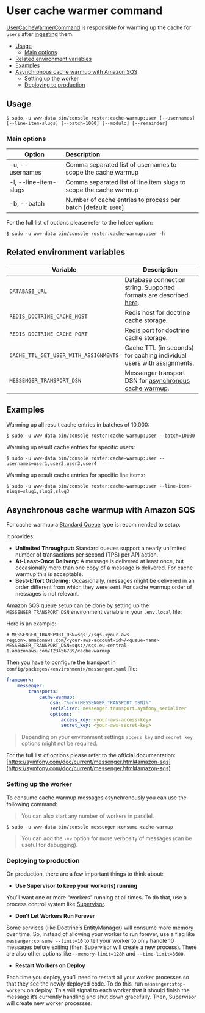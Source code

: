 # User cache warmer command

[UserCacheWarmerCommand](../../src/Command/Cache/UserCacheWarmerCommand.php) is responsible for warming up the cache for 
`users` after [ingesting](user-ingester-command.md) them.

- [Usage](#usage)
    - [Main options](#main-options)
- [Related environment variables](#related-environment-variables)
- [Examples](#examples)
- [Asynchronous cache warmup with Amazon SQS](#asynchronous-cache-warmup-with-amazon-sqs)
    - [Setting up the worker](#setting-up-the-worker)
    - [Deploying to production](#deploying-to-production)
    
## Usage

```shell script
$ sudo -u www-data bin/console roster:cache-warmup:user [--usernames] [--line-item-slugs] [--batch=1000] [--modulo] [--remainder]
```

### Main options

| Option                | Description                                                       |
| ----------------------|:------------------------------------------------------------------|
| -u, --usernames       | Comma separated list of usernames to scope the cache warmup       |
| -l, --line-item-slugs | Comma separated list of line item slugs to scope the cache warmup |                                                                                 
| -b, --batch           | Number of cache entries to process per batch [default: `1000`]    |

For the full list of options please refer to the helper option:
```shell script
$ sudo -u www-data bin/console roster:cache-warmup:user -h
```

## Related environment variables

| Variable | Description |
|----------|-------------|
| `DATABASE_URL` | Database connection string. Supported formats are described [here](https://www.doctrine-project.org/projects/doctrine-dbal/en/latest/reference/configuration.html#connecting-using-a-url). |
| `REDIS_DOCTRINE_CACHE_HOST` | Redis host for doctrine cache storage. |
| `REDIS_DOCTRINE_CACHE_PORT` | Redis port for doctrine cache storage. |
| `CACHE_TTL_GET_USER_WITH_ASSIGNMENTS` | Cache TTL (in seconds) for caching individual users with assignments. |
| `MESSENGER_TRANSPORT_DSN` | Messenger transport DSN for [asynchronous cache warmup](#asynchronous-cache-warmup-with-amazon-sqs). |


## Examples

Warming up all result cache entries in batches of 10.000:

```shell script
$ sudo -u www-data bin/console roster:cache-warmup:user --batch=10000
```

Warming up result cache entries for specific users:
```shell script
$ sudo -u www-data bin/console roster:cache-warmup:user --usernames=user1,user2,user3,user4
```

Warming up result cache entries for specific line items:
```shell script
$ sudo -u www-data bin/console roster:cache-warmup:user --line-item-slugs=slug1,slug2,slug3
```

## Asynchronous cache warmup with Amazon SQS

For cache warmup a [Standard Queue](https://docs.aws.amazon.com/AWSSimpleQueueService/latest/SQSDeveloperGuide/standard-queues.html) type is recommended to setup.

It provides:

- __Unlimited Throughput:__ Standard queues support a nearly unlimited number of transactions per second (TPS) per API action.
- __At-Least-Once Delivery:__ A message is delivered at least once, but occasionally more than one copy of a message is delivered. For cache warmup this is acceptable.
- __Best-Effort Ordering:__ Occasionally, messages might be delivered in an order different from which they were sent. For cache warmup order of messages is not relevant.

Amazon SQS queue setup can be done by setting up the `MESSENGER_TRANSPORT_DSN` environment variable in your `.env.local` file:

Here is an example:

```dotenv
# MESSENGER_TRANSPORT_DSN=sqs://sqs.<your-aws-region>.amazonaws.com/<your-aws-account-id>/<queue-name>
MESSENGER_TRANSPORT_DSN=sqs://sqs.eu-central-1.amazonaws.com/123456789/cache-warmup
```

Then you have to configure the transport in `config/packeges/<environment>/messenger.yaml` file:

```yaml
framework:
    messenger:
        transports:
            cache-warmup:
                dsn: "%env(MESSENGER_TRANSPORT_DSN)%"
                serializer: messenger.transport.symfony_serializer
                options:
                    access_key: <your-aws-access-key>
                    secret_key: <your-aws-secret-key>
```
> Depending on your environment settings `access_key` and `secret_key` options might not be required.

For the full list of options please refer to the official documentation: [https://symfony.com/doc/current/messenger.html#amazon-sqs](https://symfony.com/doc/current/messenger.html#amazon-sqs)

### Setting up the worker

To consume cache warmup messages asynchronously you can use the following command:

> You can also start any number of workers in parallel.

```shell script
$ sudo -u www-data bin/console messenger:consume cache-warmup
```

> You can add the `-vv` option for more verbosity of messages (can be useful for debugging).

### Deploying to production

On production, there are a few important things to think about:

- __Use Supervisor to keep your worker(s) running__

You’ll want one or more “workers” running at all times. To do that, use a process control system like [Supervisor](http://supervisord.org/).

- __Don’t Let Workers Run Forever__

Some services (like Doctrine’s EntityManager) will consume more memory over time. So, instead of allowing your worker to run forever, 
use a flag like `messenger:consume --limit=10` to tell your worker to only handle 10 messages before exiting 
(then Supervisor will create a new process). There are also other options like `--memory-limit=128M` and `--time-limit=3600`.

- __Restart Workers on Deploy__

Each time you deploy, you’ll need to restart all your worker processes so that they see the newly deployed code. 
To do this, run `messenger:stop-workers` on deploy. This will signal to each worker that it should finish the message 
it’s currently handling and shut down gracefully. Then, Supervisor will create new worker processes. 
